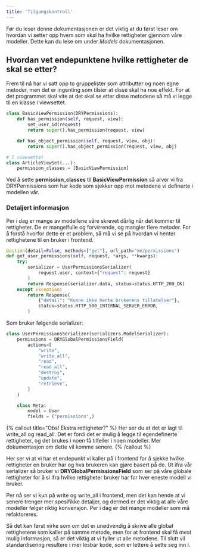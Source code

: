 ```yaml
---
title: 'Tilgangskontroll'
---
```



Før du leser denne dokumentasjonen er det viktig at du først leser om hvordan vi setter opp hvem som skal ha hvilke rettigheter gjennom våre modeller. Dette kan du lese om under *Models* dokumentasjonen.

## Hvordan vet endepunktene hvilke rettigheter de skal se etter?

Frem til nå har vi satt opp to gruppelister som attributter og noen egne metoder, men det er ingenting som tilsier at disse skal ha noe effekt. For at det programmet skal vite at det skal se etter disse metodene så må vi legge til en klasse i viewsettet.

```python
class BasicViewPermission(DRYPermissions):
    def has_permission(self, request, view):
        set_user_id(request)
        return super().has_permission(request, view)

    def has_object_permission(self, request, view, obj):
        return super().has_object_permission(request, view, obj)

# I viewsettet
class ArticleViewSet(...):
    permission_classes = [BasicViewPermission]
```

Ved å sette **permission_classes** til **BasicViewPermission** så arver vi fra DRYPermissions som har kode som sjekker opp mot metodene vi definerte i modellen vår.

### Detaljert informasjon

Per i dag er mange av modellene våre skrevet dårlig når det kommer til rettigheter. De er mangelfulle og forvirrende, og mangler flere metoder. For å forstå hvorfor dette er et problem, så må vi se på hvordan vi henter rettighetene til en bruker i frontend.

```python
@action(detail=False, methods=["get"], url_path="me/permissions")
def get_user_permissions(self, request, *args, **kwargs):
    try:
        serializer = UserPermissionsSerializer(
            request.user, context={"request": request}
        )
        return Response(serializer.data, status=status.HTTP_200_OK)
    except Exception:
        return Response(
            {"detail": "Kunne ikke hente brukerens tillatelser"},
            status=status.HTTP_500_INTERNAL_SERVER_ERROR,
        )
```

Som bruker følgende serializer:

```python
class UserPermissionsSerializer(serializers.ModelSerializer):
    permissions = DRYGlobalPermissionsField(
        actions=[
            "write",
            "write_all",
            "read",
            "read_all",
            "destroy",
            "update",
            "retrieve",
        ]
    )

    class Meta:
        model = User
        fields = ("permissions",)
```

{% callout title="Obs! Ekstra rettigheter?" %}
Her ser du at det er lagt til write_all og read_all. Det er fordi det er mulig å legge til egendefinerte rettigheter, og det brukes i noen få tilfeller i noen modeller. Mer dokumentasjon om dette vil komme senere.
{% /callout %}

Her ser vi at vi har et endepunkt vi kaller på i frontend for å sjekke hvilke rettigheter en bruker har og hva brukeren kan gjøre basert på de. Ut ifra vår serializer så bruker vi **DRYGlobalPermissionsField** som ser på våre globale rettigheter for å si ifra hvilke rettigheter bruker har for hver eneste modell vi bruker.

Per nå ser vi kun på write og write_all i frontend, men det kan hende at vi senere trenger mer spesifikke detaljer, og dermed er det viktig at alle våre modeller følger riktig konvensjon. Per i dag er det mange modeller som må refaktoreres.

Så det kan først virke som om det er unødvendig å skrive alle global rettighetene som kaller på samme metode, men for at frontend skal få mest mulig informasjon, så er det viktig at vi fyller ut alle metodene. Til slutt vil standardisering resultere i mer lesbar kode, som er lettere å sette seg inn i.